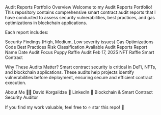 Audit Reports Portfolio
Overview
Welcome to my Audit Reports Portfolio! This repository contains comprehensive smart contract audit reports that I have conducted to assess security vulnerabilities, best practices, and gas optimizations in blockchain applications.

Each report includes:

Security Findings (High, Medium, Low severity issues)
Gas Optimizations
Code Best Practices
Risk Classification
Available Audit Reports
Report Name	Date	Audit Focus
Puppy Raffle Audit	Feb 17, 2025	NFT Raffle Smart Contract
<!-- Add more reports as you upload them -->
Why These Audits Matter?
Smart contract security is critical in DeFi, NFTs, and blockchain applications. These audits help projects identify vulnerabilities before deployment, ensuring secure and efficient contract execution.

About Me
👨‍💻 David Korgalidze
🔗 LinkedIn
📍 Blockchain & Smart Contract Security Auditor

If you find my work valuable, feel free to ⭐ star this repo! 🚀

